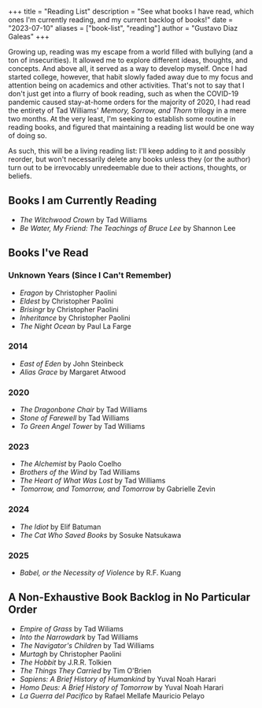 +++
title = "Reading List"
description = "See what books I have read, which ones I'm currently reading, and my current backlog of books!"
date = "2023-07-10"
aliases = ["book-list", "reading"]
author = "Gustavo Diaz Galeas"
+++

Growing up, reading was my escape from a world filled with bullying (and a ton of insecurities). It allowed me to explore different ideas, thoughts, and concepts. And above all, it served as a way to develop myself. Once I had started college, however, that habit slowly faded away due to my focus and attention being on academics and other activities. That's not to say that I don't just get into a flurry of book reading, such as when the COVID-19 pandemic caused stay-at-home orders for the majority of 2020, I had read the entirety of Tad Williams' _Memory, Sorrow, and Thorn_ trilogy in a mere two months. At the very least, I'm seeking to establish some routine in reading books, and figured that maintaining a reading list would be one way of doing so.

As such, this will be a living reading list: I'll keep adding to it and possibly reorder, but won't necessarily delete any books unless they (or the author) turn out to be irrevocably unredeemable due to their actions, thoughts, or beliefs.

## Books I am Currently Reading

- _The Witchwood Crown_ by Tad Williams
- _Be Water, My Friend: The Teachings of Bruce Lee_ by Shannon Lee

## Books I've Read

### Unknown Years (Since I Can't Remember)

- _Eragon_ by Christopher Paolini
- _Eldest_ by Christopher Paolini
- _Brisingr_ by Christopher Paolini
- _Inheritance_ by Christopher Paolini
- _The Night Ocean_ by Paul La Farge

### 2014

- _East of Eden_ by John Steinbeck
- _Alias Grace_ by Margaret Atwood

### 2020

- _The Dragonbone Chair_ by Tad Williams
- _Stone of Farewell_ by Tad Williams
- _To Green Angel Tower_ by Tad Williams

### 2023

- _The Alchemist_ by Paolo Coelho
- _Brothers of the Wind_ by Tad Williams
- _The Heart of What Was Lost_ by Tad Williams
- _Tomorrow, and Tomorrow, and Tomorrow_ by Gabrielle Zevin

### 2024

- _The Idiot_ by Elif Batuman
- _The Cat Who Saved Books_ by Sosuke Natsukawa

### 2025

- _Babel, or the Necessity of Violence_ by R.F. Kuang

## A Non-Exhaustive Book Backlog in No Particular Order

- _Empire of Grass_ by Tad Wiliams
- _Into the Narrowdark_ by Tad Williams
- _The Navigator's Children_ by Tad Williams
- _Murtagh_ by Christopher Paolini
- _The Hobbit_ by J.R.R. Tolkien
- _The Things They Carried_ by Tim O'Brien
- _Sapiens: A Brief History of Humankind_ by Yuval Noah Harari
- _Homo Deus: A Brief History of Tomorrow_ by Yuval Noah Harari
- _La Guerra del Pacifico_ by Rafael Mellafe Mauricio Pelayo